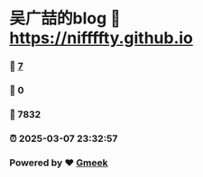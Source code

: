 # 吴广喆的blog :link: https://niffffty.github.io 
### :page_facing_up: [7](https://niffffty.github.io/tag.html) 
### :speech_balloon: 0 
### :hibiscus: 7832 
### :alarm_clock: 2025-03-07 23:32:57 
### Powered by :heart: [Gmeek](https://github.com/Meekdai/Gmeek)
